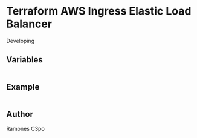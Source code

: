 # Terraform AWS Ingress Elastic Load Balancer

Developing

Variables
---
```hcl
```

Example
---
```hcl

```

Author
---
Ramones C3po